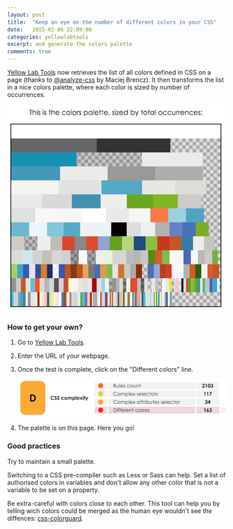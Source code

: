 ```yaml
---
layout: post
title:  "Keep an eye on the number of different colors in your CSS"
date:   2015-02-06 22:09:00
categories: yellowlabtools
excerpt: and generate the colors palette
comments: true
---
```


[Yellow Lab Tools][YellowLab.tools] now retrieves the list of all colors defined in CSS on a page (thanks to [@analyze-css][@analyze-css] by Maciej Brencz). It then transforms the list in a nice colors palette, where each color is sized by number of occurrences.

![YellowLabTools colors palette](/assets/palette-etsy.png)



### How to get your own?

1. Go to [Yellow Lab Tools][YellowLab.tools].

2. Enter the URL of your webpage.

3. Once the test is complete, click on the "Different colors" line.

    ![YellowLabTools colors line](/assets/colors-line.png)

4. The palette is on this page. Here you go!



### Good practices

Try to maintain a small palette.

Switching to a CSS pre-compiler such as Less or Sass can help. Set a list of authorised colors in variables and don't allow any other color that is not a variable to be set on a property.

Be extra-careful with colors close to each other. This tool can help you by telling wich colors could be merged as the human eye wouldn't see the diffences: [css-colorguard][css-colorguard].



[YellowLab.tools]:          http://yellowlab.tools
[@analyze-css]:                  https://github.com/macbre/analyze-css
[css-colorguard]:           https://github.com/SlexAxton/css-colorguard